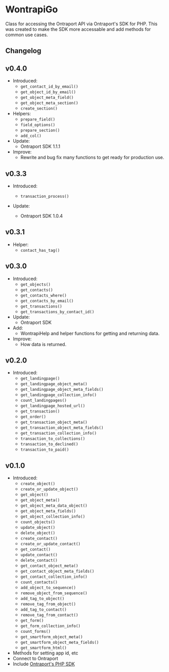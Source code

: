 # WontrapiGo

 Class for accessing the Ontraport API via Ontraport's SDK for PHP. 
 This was created to make the SDK more accessable and add methods for common use cases.

## Changelog

## v0.4.0 
* Introduced:
	* ``` get_contact_id_by_email() ```
	* ``` get_object_id_by_email() ```
	* ``` get_object_meta_field() ```
	* ``` get_object_meta_section() ```
	* ``` create_section() ```
* Helpers:
	* ``` prepare_field() ```
	* ``` field_options() ```
	* ``` prepare_section() ```
	* ``` add_col() ```
* Update:
	* Ontraport SDK 1.1.1
* Improve:
	* Rewrite and bug fix many functions to get ready for production use.


## v0.3.3 
* Introduced:
	* ``` transaction_process() ```

* Update:
	* Ontraport SDK 1.0.4


## v0.3.1 
* Helper:
	* ``` contact_has_tag() ```

## v0.3.0 
* Introduced:
	* ``` get_objects() ```
	* ``` get_contacts() ```
	* ``` get_contacts_where() ```
	* ``` get_contacts_by_email() ```
	* ``` get_transactions() ```
	* ``` get_transactions_by_contact_id() ```
* Update:
	* Ontraport SDK
* Add:
	* WontrapiHelp and helper functions for getting and returning data.
* Improve:
	* How data is returned.

## v0.2.0 

* Introduced:
	* ``` get_landingpage() ```
	* ``` get_landingpage_object_meta() ```
	* ``` get_landingpage_object_meta_fields() ```
	* ``` get_landingpage_collection_info() ```
	* ``` count_landingpages() ```
	* ``` get_landingpage_hosted_url() ```
	* ``` get_transaction() ```
	* ``` get_order() ```
	* ``` get_transaction_object_meta() ```
	* ``` get_transaction_object_meta_fields() ```
	* ``` get_transaction_collection_info() ```
	* ``` transaction_to_collections() ```
	* ``` transaction_to_declined() ```
	* ``` transaction_to_paid() ```

## v0.1.0 

* Introduced:
	* ``` create_object() ```
	* ``` create_or_update_object() ```
	* ``` get_object() ```
	* ``` get_object_meta() ```
	* ``` get_object_meta_data_object() ```
	* ``` get_object_meta_fields() ```
	* ``` get_object_collection_info() ```
	* ``` count_objects() ```
	* ``` update_object() ```
	* ``` delete_object() ```
	* ``` create_contact() ```
	* ``` create_or_update_contact() ```
	* ``` get_contact() ```
	* ``` update_contact() ```
	* ``` delete_contact() ```
	* ``` get_contact_object_meta() ```
	* ``` get_contact_object_meta_fields() ```
	* ``` get_contact_collection_info() ```
	* ``` count_contacts() ```
	* ``` add_object_to_sequence() ```
	* ``` remove_object_from_sequence() ```
	* ``` add_tag_to_object() ```
	* ``` remove_tag_from_object() ```
	* ``` add_tag_to_contact() ```
	* ``` remove_tag_from_contact() ```
	* ``` get_form() ```
	* ``` get_form_collection_info() ```
	* ``` count_forms() ```
	* ``` get_smartform_object_meta() ```
	* ``` get_smartform_object_meta_fields() ```
	* ``` get_smartform_html() ```
* Methods for setting app id, etc
* Connect to Ontraport
* Include [Ontraport's PHP SDK](https://github.com/Ontraport/SDK-PHP) 
